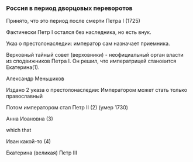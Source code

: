 ### Россия в период дворцовых переворотов

Принято, что это период после смерти Петра I (1725) 

Фактически Петр I остался без наследника, но есть внук.

Указ о престолонаследии: император сам назначает приемника. 

Верховный тайный совет (верховники) - неофициальный орган власти из сподвижников Петра I. 
Он решил, что императрицей становится Екатерина(1).

Александр Меньшиков 

Издано 2 указа о престолонаследии:
Императором может стать только православный

Потом императором стал Петр II (2) (умер 1730)

Анна Иоановна (3)

 which that 

Иван какой-то (4)

Екатерина (великая)
Петр III